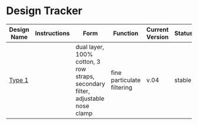 # Design Tracker

| Design Name | Instructions | Form | Function | Current Version | Status |
| ------ | ------ | ------ | ------ | ------ | ------ |
| [Type 1](https://github.com/Tomato-Masks/diy-fine-particulate-mask/tree/master/designs/type-1) | | dual layer, 100% cotton, 3 row straps, secondary filter, adjustable nose clamp | fine particulate filtering | v.04 | stable 

